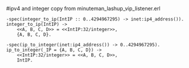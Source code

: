 #ipv4 and integer
copy from minuteman_lashup_vip_listener.erl
```
-spec(integer_to_ip(IntIP :: 0..4294967295) -> inet:ip4_address()).
integer_to_ip(IntIP) ->
    <<A, B, C, D>> = <<IntIP:32/integer>>,
    {A, B, C, D}.

-spec(ip_to_integer(inet:ip4_address()) -> 0..4294967295).
ip_to_integer(_IP = {A, B, C, D}) ->
    <<IntIP:32/integer>> = <<A, B, C, D>>,
    IntIP.
```
